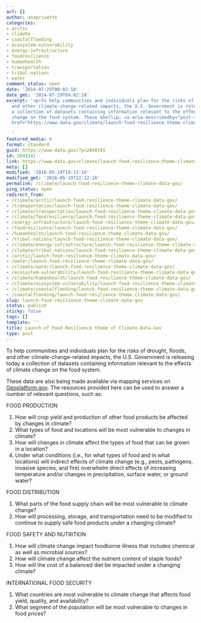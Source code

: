 ```yaml
---
acf: []
author: anaprivette
categories:
- arctic
- climate
- coastalflooding
- ecosystem-vulnerability
- energy-infrastructure
- foodresilience
- humanhealth
- transportation
- tribal-nations
- water
comment_status: open
date: '2014-07-29T00:02:18'
date_gmt: '2014-07-29T04:02:18'
excerpt: '<p>To help communities and individuals plan for the risks of drought, floods,
  and other climate-change-related impacts, the U.S. Government is releasing today
  a collection of datasets containing information relevant to the effects of climate
  change on the food system. These &hellip; <a aria-describedby="post-title-2048341"
  href="https://www.data.gov/climate/launch-food-resilience-theme-climate-data-gov/">Continued</a></p>

  '
featured_media: 0
format: standard
guid: https://www.data.gov/?p=2048341
id: 2048341
link: https://www.data.gov/climate/launch-food-resilience-theme-climate-data-gov/
meta: []
modified: '2016-05-19T18:12:16'
modified_gmt: '2016-05-19T22:12:16'
permalink: /climate/launch-food-resilience-theme-climate-data-gov/
ping_status: open
redirect_from:
- /climate/arctic/launch-food-resilience-theme-climate-data-gov/
- /transportation/launch-food-resilience-theme-climate-data-gov/
- /climate/transportation/launch-food-resilience-theme-climate-data-gov/
- /climate/foodresilience/launch-food-resilience-theme-climate-data-gov/
- /energy-infrastructure/launch-food-resilience-theme-climate-data-gov/
- /foodresilience/launch-food-resilience-theme-climate-data-gov/
- /humanhealth/launch-food-resilience-theme-climate-data-gov/
- /tribal-nations/launch-food-resilience-theme-climate-data-gov/
- /climate/energy-infrastructure/launch-food-resilience-theme-climate-data-gov/
- /climate/tribal-nations/launch-food-resilience-theme-climate-data-gov/
- /arctic/launch-food-resilience-theme-climate-data-gov/
- /water/launch-food-resilience-theme-climate-data-gov/
- /climate/water/launch-food-resilience-theme-climate-data-gov/
- /ecosystem-vulnerability/launch-food-resilience-theme-climate-data-gov/
- /climate/humanhealth/launch-food-resilience-theme-climate-data-gov/
- /climate/ecosystem-vulnerability/launch-food-resilience-theme-climate-data-gov/
- /climate/coastalflooding/launch-food-resilience-theme-climate-data-gov/
- /coastalflooding/launch-food-resilience-theme-climate-data-gov/
slug: launch-food-resilience-theme-climate-data-gov
status: publish
sticky: false
tags: []
template: ''
title: Launch of Food Resilience theme of Climate.Data.Gov
type: post
---
```

To help communities and individuals plan for the risks of drought, floods, and other climate-change-related impacts, the U.S. Government is releasing today a collection of datasets containing information relevant to the effects of climate change on the food system.


These data are also being made available via mapping services on [Geoplatform.gov](http://www.geoplatform.gov). The resources provided here can be used to answer a number of relevant questions, such as:


FOOD PRODUCTION


1. How will crop yield and production of other food products be affected by changes in climate?
2. What types of food and locations will be most vulnerable to changes in climate?
3. How will changes in climate affect the types of food that can be grown in a location?
4. Under what conditions (i.e., for what types of food and in what locations) will indirect effects of climate change (e.g., pests, pathogens, invasive species, and fire) overwhelm direct effects of increasing temperature and/or changes in precipitation, surface water, or ground water?


FOOD DISTRIBUTION


1. What parts of the food supply chain will be most vulnerable to climate change?
2. How will processing, storage, and transportation need to be modified to continue to supply safe food products under a changing climate?


FOOD SAFETY AND NUTRITION


1. How will climate change impact foodborne illness that includes chemical as well as microbial sources?
2. How will climate change affect the nutrient content of staple foods?
3. How will the cost of a balanced diet be impacted under a changing climate?


INTERNATIONAL FOOD SECURITY


1. What countries are most vulnerable to climate change that affects food yield, quality, and availability?
2. What segment of the population will be most vulnerable to changes in food prices?


